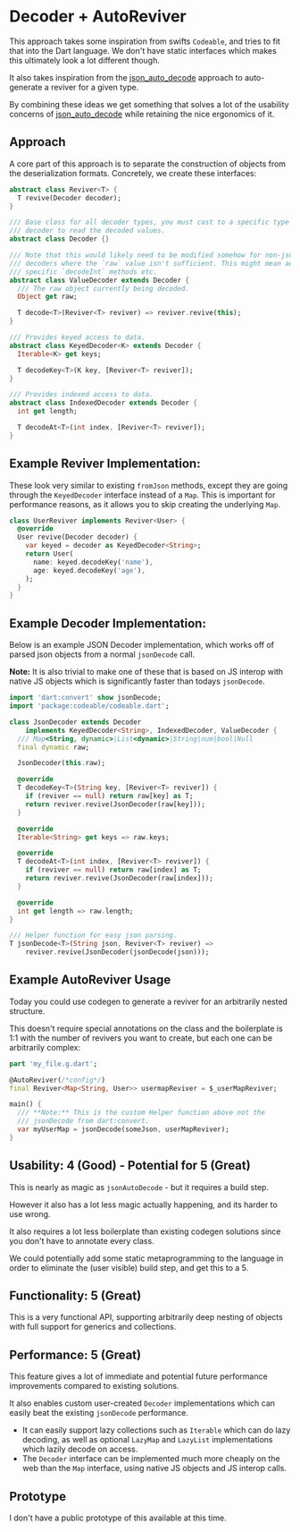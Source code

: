 # Decoder + AutoReviver<T>

This approach takes some inspiration from swifts `Codeable`, and tries to fit
that into the Dart language. We don't have static interfaces which makes this
ultimately look a lot different though.

It also takes inspiration from the [json_auto_decode](json_auto_decode.md)
approach to auto-generate a reviver for a given type.

By combining these ideas we get something that solves a lot of the usability
concerns of [json_auto_decode](json_auto_decode.md) while retaining the nice
ergonomics of it.

## Approach

A core part of this approach is to separate the construction of objects from
the deserialization formats. Concretely, we create these interfaces:

```dart
abstract class Reviver<T> {
  T revive(Decoder decoder);
}

/// Base class for all decoder types, you must cast to a specific type of
/// decoder to read the decoded values.
abstract class Decoder {}

/// Note that this would likely need to be modified somehow for non-json based
/// decoders where the `raw` value isn't sufficient. This might mean adding
/// specific `decodeInt` methods etc.
abstract class ValueDecoder extends Decoder {
  /// The raw object currently being decoded.
  Object get raw;

  T decode<T>(Reviver<T> reviver) => reviver.revive(this);
}

/// Provides keyed access to data.
abstract class KeyedDecoder<K> extends Decoder {
  Iterable<K> get keys;

  T decodeKey<T>(K key, [Reviver<T> reviver]);
}

/// Provides indexed access to data.
abstract class IndexedDecoder extends Decoder {
  int get length;

  T decodeAt<T>(int index, [Reviver<T> reviver]);
}
```

## Example Reviver Implementation:

These look very similar to existing `fromJson` methods, except they are going
through the `KeyedDecoder` interface instead of a `Map`. This is important for
performance reasons, as it allows you to skip creating the underlying `Map`.

```dart
class UserReviver implements Reviver<User> {
  @override
  User revive(Decoder decoder) {
    var keyed = decoder as KeyedDecoder<String>;
    return User(
      name: keyed.decodeKey('name'),
      age: keyed.decodeKey('age'),
    );
  }
}
```

## Example Decoder Implementation:

Below is an example JSON Decoder implementation, which works off of parsed json
objects from a normal `jsonDecode` call.

**Note:** It is also trivial to make one of these that is based on JS interop
with native JS objects which is significantly faster than todays `jsonDecode`.

```dart
import 'dart:convert' show jsonDecode;
import 'package:codeable/codeable.dart';

class JsonDecoder extends Decoder
    implements KeyedDecoder<String>, IndexedDecoder, ValueDecoder {
  /// Map<String, dynamic>|List<dynamic>|String|num|bool|Null
  final dynamic raw;

  JsonDecoder(this.raw);

  @override
  T decodeKey<T>(String key, [Reviver<T> reviver]) {
    if (reviver == null) return raw[key] as T;
    return reviver.revive(JsonDecoder(raw[key]));
  }

  @override
  Iterable<String> get keys => raw.keys;

  @override
  T decodeAt<T>(int index, [Reviver<T> reviver]) {
    if (reviver == null) return raw[index] as T;
    return reviver.revive(JsonDecoder(raw[index]));
  }

  @override
  int get length => raw.length;
}

/// Helper function for easy json parsing.
T jsonDecode<T>(String json, Reviver<T> reviver) =>
    reviver.revive(JsonDecoder(jsonDecode(json)));
```

## Example AutoReviver Usage

Today you could use codegen to generate a reviver for an arbitrarily nested
structure.

This doesn't require special annotations on the class and the boilerplate
is 1:1 with the number of revivers you want to create, but each one can be
arbitrarily complex:

```dart
part 'my_file.g.dart';

@AutoReviver(/*config*/)
final Reviver<Map<String, User>> usermapReviver = $_userMapReviver;

main() {
  /// **Note:** This is the custom Helper function above not the
  /// jsonDecode from dart:convert.
  var myUserMap = jsonDecode(someJson, userMapReviver);
}
```

## Usability: 4 (Good) - Potential for 5 (Great)

This is nearly as magic as `jsonAutoDecode` - but it requires a build step.

However it also has a lot less magic actually happening, and its harder to use
wrong.

It also requires a lot less boilerplate than existing codegen solutions since
you don't have to annotate every class. 

We could potentially add some static metaprogramming to the language in order
to eliminate the (user visible) build step, and get this to a 5. 

## Functionality: 5 (Great)

This is a very functional API, supporting arbitrarily deep nesting of objects
with full support for generics and collections.

## Performance: 5 (Great)

This feature gives a lot of immediate and potential future performance
improvements compared to existing solutions.

It also enables custom user-created `Decoder` implementations which can easily
beat the existing `jsonDecode` performance.

- It can easily support lazy collections such as `Iterable` which can do lazy
  decoding, as well as optional `LazyMap` and `LazyList` implementations which
  lazily decode on access.
- The `Decoder` interface can be implemented much more cheaply on the web than
  the `Map` interface, using native JS objects and JS interop calls.

## Prototype

I don't have a public prototype of this available at this time.
